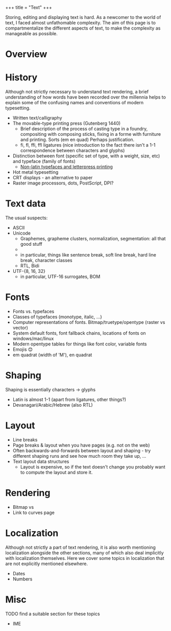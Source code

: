 +++
title = "Text"
+++

Storing, editing and displaying text is hard. As a newcomer to the world of text, I faced almost unfathomable complexity. The aim of this page is to compartmentalize the different aspects of text, to make the complexity as manageable as possible.

# Overview

# History

Although not strictly necessary to understand text rendering, a brief understanding of how words have been recorded over the millennia helps to explain some of the confusing names and conventions of modern typesetting.

 - Written text/calligraphy
 - The movable-type printing press (Gutenberg 1440)
   - Brief description of the process of casting type in a foundry, compositing with composing sticks, fixing in a forme with furniture and printing. Sorts (em en quad) Perhaps justification.
   - fi, fl, ffi, ffl ligatures (nice introduction to the fact there isn't a 1-1 correspondence between characters and glyphs)
 - Distinction between font (specific set of type, with a weight, size, etc) and typeface (family of fonts)
   - [Non-latin typefaces and letterpress printing](https://www.printweek.in/features/a-journey-through-letterpress-typefaces-41275)
 - Hot metal typesetting
 - CRT displays - an alternative to paper
 - Raster image processors, dots, PostScript, DPI?

# Text data

The usual suspects:

 - ASCII
 - Unicode
   - Graphemes, grapheme clusters, normalization, segmentation: all that good stuff
   - 
   - in particular, things like sentence break, soft line break, hard line break, character classes
   - RTL, Bidi
 - UTF-{8, 16, 32}
   - in particular, UTF-16 surrogates, BOM

# Fonts

 - Fonts vs. typefaces
 - Classes of typefaces (monotype, italic, ...)
 - Computer representations of fonts. Bitmap/truetype/opentype (raster vs vector)
 - System default fonts, font fallback chains, locations of fonts on windows/mac/linux
 - Modern opentype tables for things like font color, variable fonts
 - Emojis 😊
 - em quadrat (width of 'M'), en quadrat

# Shaping

Shaping is essentially characters -> glyphs

 - Latin is almost 1-1 (apart from ligatures, other things?)
 - Devanagari/Arabic/Hebrew (also RTL)

# Layout

 - Line breaks
 - Page breaks & layout when you have pages (e.g. not on the web)
 - Often backwards-and-forwards between layout and shaping - try different shaping runs and see how much room they take up, ...
 - Text layout data structures
   - Layout is expensive, so if the text doesn't change you probably want to compute the layout and store it.

# Rendering

 - Bitmap vs 
 - Link to curves page

# Localization

Although not strictly a part of text rendering, it is also worth mentioning localization alongside the other sections, many of which also deal implicitly with localization themselves. Here we cover some topics in localization that are not explicitly mentioned elsewhere.

 - Dates
 - Numbers

 # Misc

TODO find a suitable section for these topics

 - IME
